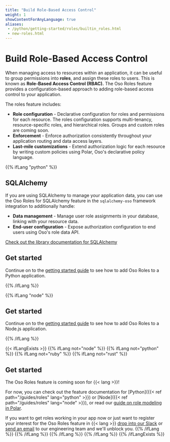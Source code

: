 ```yaml
---
title: "Build Role-Based Access Control"
weight: 1
showContentForAnyLanguage: true
aliases:
 - /python/getting-started/roles/builtin_roles.html
 - new-roles.html
---
```


# Build Role-Based Access Control

When managing access to resources within an application, it can be
useful to group permissions into **roles**, and assign these roles to
users. This is known as **Role-Based Access Control (RBAC).** The Oso
Roles feature provides a configuration-based approach to adding
role-based access control to your application.

The roles feature includes:

- **Role configuration** - Declarative configuration for roles and
  permissions for each resource. The roles configuration supports
  multi-tenancy, resource-specific roles, and hierarchical roles. Groups
  and custom roles are coming soon.
- **Enforcement** - Enforce authorization consistently throughout your
  application routing and data access layers.
- **Last-mile customizations** - Extend authorization logic for each resource
  by writing custom policies using Polar, Oso's declarative policy
  language.

{{% ifLang "python" %}}
## SQLAlchemy

If you are using SQLAlchemy to manage your application data, you can use the
Oso Roles for SQLAlchemy feature in the `sqlalchemy-oso` framework integration
to additionally handle:

- **Data management** - Manage user role assignments in your database,
  linking with your resource data.
- **End-user configuration** - Expose authorization configuration to
  end users using Oso's role data API.

[Check out the library documentation for SQLAlchemy](./sqlalchemy/getting-started)

## Get started

Continue on to the [getting started guide](./getting-started) to see how to
add Oso Roles to a Python application.

{{% /ifLang %}}

{{% ifLang "node" %}}

## Get started

Continue on to the [getting started guide](./getting-started) to see how to
add Oso Roles to a Node.js application.

{{% /ifLang %}}

{{< ifLangExists >}}
{{% ifLang not="node" %}}
{{% ifLang not="python" %}}
{{% ifLang not="ruby" %}}
{{% ifLang not="rust" %}}

## Get started

The Oso Roles feature is coming soon for {{< lang >}}!

For now, you can check out the feature documentation for [Python]({{< ref path="/guides/roles" lang="python" >}}) or
[Node]({{< ref path="/guides/roles" lang="node" >}}),
or read our [guide on role modeling in Polar](/learn/roles).

If you want to get roles working in your app now or just want to
register your interest for the Oso Roles feature in {{< lang >}} [drop into our Slack](http://join-slack.osohq.com) or
<a href="mailto:engineering@osohq.com?subject=Roles%20support%20for%20{{< currentLanguage >}}&body=I%27m%20interested%20in%20Oso%20roles%20support%20for%20{{< currentLanguage >}}">send an email</a>
to our engineering team and we'll unblock you.
{{% /ifLang %}}
{{% /ifLang %}}
{{% /ifLang %}}
{{% /ifLang %}}
{{% /ifLangExists %}}
